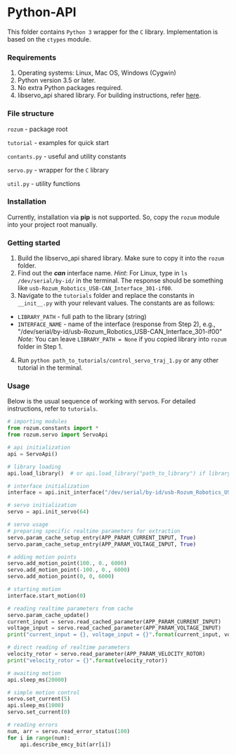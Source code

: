 # Python-API
This folder contains `Python 3` wrapper for the `C` library. 
Implementation is based on the `ctypes` module.

### Requirements
1. Operating systems: Linux, Mac OS, Windows (Cygwin)
2. Python version 3.5 or later.
3. No extra Python packages required.
4. libservo_api shared library. For building instructions, refer [here](../c/README.md).

### File structure
   `rozum` - package root
   
   `tutorial` - examples for quick start
   
   `contants.py` - useful and utility constants
   
   `servo.py` - wrapper for the `C` library

   `util.py` - utility functions
   
### Installation
Currently, installation via **pip** is not supported. 
So, copy the `rozum` module into your project root manually.

### Getting started
1. Build the libservo_api shared library. Make sure to copy it into the `rozum` folder.
2. Find out the **_can_** interface name. 
_Hint_: For Linux, type in `ls /dev/serial/by-id/` in the terminal. The response should be something like `usb-Rozum_Robotics_USB-CAN_Interface_301-if00`.
3. Navigate to the `tutorials` folder and replace the constants in `__init__.py` with your relevant values. The constants are as follows:
  * `LIBRARY_PATH` - full path to the library (string)
  * `INTERFACE_NAME` - name of the interface (response from Step 2), e.g., "/dev/serial/by-id/usb-Rozum_Robotics_USB-CAN_Interface_301-if00"   
   _Note:_ You can leave `LIBRARY_PATH = None` if you copied library into `rozum` folder in Step 1.
4. Run `python path_to_tutorials/control_servo_traj_1.py` or any other tutorial in the terminal.

### Usage
Below is the usual sequence of working with servos. For detailed instructions, refer to `tutorials`.
```python
# importing modules
from rozum.constants import *
from rozum.servo import ServoApi

# api initialization
api = ServoApi()

# library loading
api.load_library()  # or api.load_library("path_to_library") if library file is not in rozum folder

# interface initialization
interface = api.init_interface("/dev/serial/by-id/usb-Rozum_Robotics_USB-CAN_Interface_301-if00")

# servo initialization
servo = api.init_servo(64)

# servo usage
# preparing specific realtime parameters for extraction
servo.param_cache_setup_entry(APP_PARAM_CURRENT_INPUT, True)
servo.param_cache_setup_entry(APP_PARAM_VOLTAGE_INPUT, True)

# adding motion points
servo.add_motion_point(100., 0., 6000)
servo.add_motion_point(-100., 0., 6000)
servo.add_motion_point(0, 0, 6000)

# starting motion
interface.start_motion(0)

# reading realtime parameters from cache
servo.param_cache_update()
current_input = servo.read_cached_parameter(APP_PARAM_CURRENT_INPUT)
voltage_input = servo.read_cached_parameter(APP_PARAM_VOLTAGE_INPUT)
print("current_input = {}, voltage_input = {}".format(current_input, voltage_input)) # printing them

# direct reading of realtime parameters
velocity_rotor = servo.read_parameter(APP_PARAM_VELOCITY_ROTOR)
print("velocity_rotor = {}".format(velocity_rotor))

# awaiting motion
api.sleep_ms(20000)

# simple motion control
servo.set_current(5)
api.sleep_ms(1000)
servo.set_current(0)

# reading errors
num, arr = servo.read_error_status(100)
for i in range(num):
    api.describe_emcy_bit(arr[i])

```

